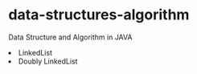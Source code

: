 # data-structures-algorithm

<p>Data Structure and Algorithm in JAVA</p>

<li>LinkedList</li>
<li>Doubly LinkedList</li>
